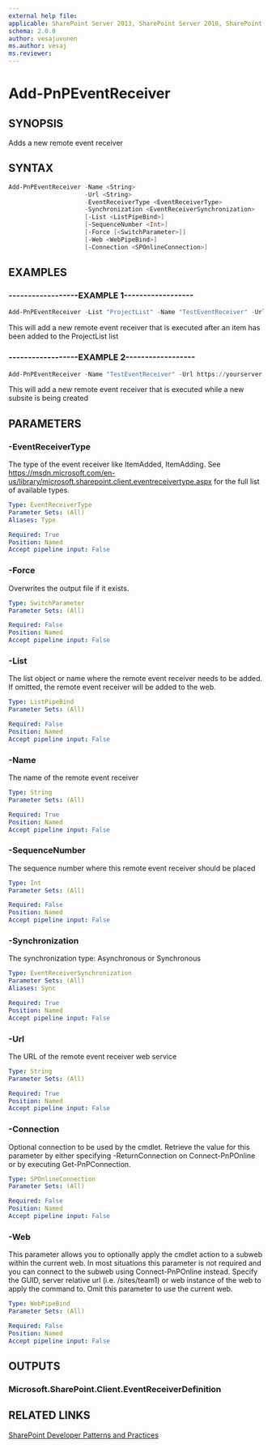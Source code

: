 ```yaml
---
external help file:
applicable: SharePoint Server 2013, SharePoint Server 2016, SharePoint Online
schema: 2.0.0
author: vesajuvonen
ms.author: vesaj
ms.reviewer:
---
```

# Add-PnPEventReceiver

## SYNOPSIS
Adds a new remote event receiver

## SYNTAX 

```powershell
Add-PnPEventReceiver -Name <String>
                     -Url <String>
                     -EventReceiverType <EventReceiverType>
                     -Synchronization <EventReceiverSynchronization>
                     [-List <ListPipeBind>]
                     [-SequenceNumber <Int>]
                     [-Force [<SwitchParameter>]]
                     [-Web <WebPipeBind>]
                     [-Connection <SPOnlineConnection>]
```

## EXAMPLES

### ------------------EXAMPLE 1------------------
```powershell
Add-PnPEventReceiver -List "ProjectList" -Name "TestEventReceiver" -Url https://yourserver.azurewebsites.net/eventreceiver.svc -EventReceiverType ItemAdded -Synchronization Asynchronous
```

This will add a new remote event receiver that is executed after an item has been added to the ProjectList list

### ------------------EXAMPLE 2------------------
```powershell
Add-PnPEventReceiver -Name "TestEventReceiver" -Url https://yourserver.azurewebsites.net/eventreceiver.svc -EventReceiverType WebAdding -Synchronization Synchronous
```

This will add a new remote event receiver that is executed while a new subsite is being created

## PARAMETERS

### -EventReceiverType
The type of the event receiver like ItemAdded, ItemAdding. See https://msdn.microsoft.com/en-us/library/microsoft.sharepoint.client.eventreceivertype.aspx for the full list of available types.

```yaml
Type: EventReceiverType
Parameter Sets: (All)
Aliases: Type

Required: True
Position: Named
Accept pipeline input: False
```

### -Force
Overwrites the output file if it exists.

```yaml
Type: SwitchParameter
Parameter Sets: (All)

Required: False
Position: Named
Accept pipeline input: False
```

### -List
The list object or name where the remote event receiver needs to be added. If omitted, the remote event receiver will be added to the web.

```yaml
Type: ListPipeBind
Parameter Sets: (All)

Required: False
Position: Named
Accept pipeline input: False
```

### -Name
The name of the remote event receiver

```yaml
Type: String
Parameter Sets: (All)

Required: True
Position: Named
Accept pipeline input: False
```

### -SequenceNumber
The sequence number where this remote event receiver should be placed

```yaml
Type: Int
Parameter Sets: (All)

Required: False
Position: Named
Accept pipeline input: False
```

### -Synchronization
The synchronization type: Asynchronous or Synchronous

```yaml
Type: EventReceiverSynchronization
Parameter Sets: (All)
Aliases: Sync

Required: True
Position: Named
Accept pipeline input: False
```

### -Url
The URL of the remote event receiver web service

```yaml
Type: String
Parameter Sets: (All)

Required: True
Position: Named
Accept pipeline input: False
```

### -Connection
Optional connection to be used by the cmdlet. Retrieve the value for this parameter by either specifying -ReturnConnection on Connect-PnPOnline or by executing Get-PnPConnection.

```yaml
Type: SPOnlineConnection
Parameter Sets: (All)

Required: False
Position: Named
Accept pipeline input: False
```

### -Web
This parameter allows you to optionally apply the cmdlet action to a subweb within the current web. In most situations this parameter is not required and you can connect to the subweb using Connect-PnPOnline instead. Specify the GUID, server relative url (i.e. /sites/team1) or web instance of the web to apply the command to. Omit this parameter to use the current web.

```yaml
Type: WebPipeBind
Parameter Sets: (All)

Required: False
Position: Named
Accept pipeline input: False
```

## OUTPUTS

### Microsoft.SharePoint.Client.EventReceiverDefinition

## RELATED LINKS

[SharePoint Developer Patterns and Practices](http://aka.ms/sppnp)

